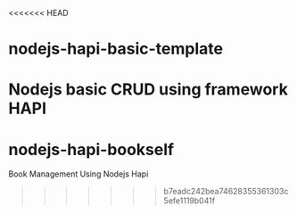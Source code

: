 <<<<<<< HEAD
# nodejs-hapi-basic-template
Nodejs basic CRUD using framework HAPI
=======
# nodejs-hapi-bookself
Book Management Using Nodejs Hapi
>>>>>>> b7eadc242bea74628355361303c5efe1119b041f
